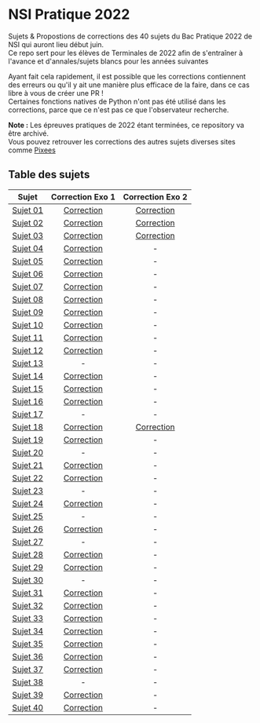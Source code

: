 # NSI Pratique 2022

Sujets & Propostions de corrections des 40 sujets du Bac Pratique 2022 de NSI qui auront lieu début juin.  
Ce repo sert pour les élèves de Terminales de 2022 afin de s'entraîner à l'avance et d'annales/sujets blancs pour les années suivantes

Ayant fait cela rapidement, il est possible que les corrections contiennent des erreurs ou qu'il y ait une manière plus efficace de la faire, dans ce cas libre à vous de créer une PR !  
Certaines fonctions natives de Python n'ont pas été utilisé dans les corrections, parce que ce n'est pas ce que l'observateur recherche.

**Note :**
Les épreuves pratiques de 2022 étant terminées, ce repository va être archivé.  
Vous pouvez retrouver les corrections des autres sujets diverses sites comme [Pixees](https://pixees.fr/informatiquelycee/term/ep/)

## Table des sujets

| Sujet | Correction Exo 1 | Correction Exo 2 |
| :---------------: |:---------------:| :-----:|
| [Sujet 01](https://github.com/a9ex/NSI-Pratique-2022/blob/master/Sujet%2001/22-NSI-01.pdf) | [Correction](https://github.com/a9ex/NSI-Pratique-2022/blob/master/Sujet%2001/correction_exo_1.py) | [Correction](https://github.com/a9ex/NSI-Pratique-2022/blob/master/Sujet%2001/correction_exo_2.py) |
| [Sujet 02](https://github.com/a9ex/NSI-Pratique-2022/blob/master/Sujet%2002/22-NSI-02.pdf) | [Correction](https://github.com/a9ex/NSI-Pratique-2022/blob/master/Sujet%2002/correction_exo_1.py) | [Correction](https://github.com/a9ex/NSI-Pratique-2022/blob/master/Sujet%2002/correction_exo_2.py) |
| [Sujet 03](https://github.com/a9ex/NSI-Pratique-2022/blob/master/Sujet%2003/22-NSI-03.pdf) | [Correction](https://github.com/a9ex/NSI-Pratique-2022/blob/master/Sujet%2003/correction_exo_1.py) | [Correction](https://github.com/a9ex/NSI-Pratique-2022/blob/master/Sujet%2003/correction_exo_2.py) |
| [Sujet 04](https://github.com/a9ex/NSI-Pratique-2022/blob/master/Sujet%2004/22-NSI-04.pdf) | [Correction](https://github.com/a9ex/NSI-Pratique-2022/blob/master/Sujet%2004/correction_exo_1.py) | - |
| [Sujet 05](https://github.com/a9ex/NSI-Pratique-2022/blob/master/Sujet%2005/22-NSI-05.pdf) | [Correction](https://github.com/a9ex/NSI-Pratique-2022/blob/master/Sujet%2005/correction_exo_1.py) | - |
| [Sujet 06](https://github.com/a9ex/NSI-Pratique-2022/blob/master/Sujet%2006/22-NSI-06.pdf) | [Correction](https://github.com/a9ex/NSI-Pratique-2022/blob/master/Sujet%2006/correction_exo_1.py) | - |
| [Sujet 07](https://github.com/a9ex/NSI-Pratique-2022/blob/master/Sujet%2007/22-NSI-07.pdf) | [Correction](https://github.com/a9ex/NSI-Pratique-2022/blob/master/Sujet%2007/correction_exo_1.py) | - |
| [Sujet 08](https://github.com/a9ex/NSI-Pratique-2022/blob/master/Sujet%2008/22-NSI-08.pdf) | [Correction](https://github.com/a9ex/NSI-Pratique-2022/blob/master/Sujet%2008/correction_exo_1.py) | - |
| [Sujet 09](https://github.com/a9ex/NSI-Pratique-2022/blob/master/Sujet%2009/22-NSI-09.pdf) | [Correction](https://github.com/a9ex/NSI-Pratique-2022/blob/master/Sujet%2009/correction_exo_1.py) | - |
| [Sujet 10](https://github.com/a9ex/NSI-Pratique-2022/blob/master/Sujet%2010/22-NSI-10.pdf) | [Correction](https://github.com/a9ex/NSI-Pratique-2022/blob/master/Sujet%2010/correction_exo_1.py) | - |
| [Sujet 11](https://github.com/a9ex/NSI-Pratique-2022/blob/master/Sujet%2011/22-NSI-11.pdf) | [Correction](https://github.com/a9ex/NSI-Pratique-2022/blob/master/Sujet%2011/correction_exo_1.py) | - |
| [Sujet 12](https://github.com/a9ex/NSI-Pratique-2022/blob/master/Sujet%2012/22-NSI-12.pdf) | [Correction](https://github.com/a9ex/NSI-Pratique-2022/blob/master/Sujet%2012/correction_exo_1.py) | - |
| [Sujet 13](https://github.com/a9ex/NSI-Pratique-2022/blob/master/Sujet%2013/22-NSI-13.pdf) | - | - |
| [Sujet 14](https://github.com/a9ex/NSI-Pratique-2022/blob/master/Sujet%2014/22-NSI-14.pdf) | [Correction](https://github.com/a9ex/NSI-Pratique-2022/blob/master/Sujet%2014/correction_exo_1.py) | - |
| [Sujet 15](https://github.com/a9ex/NSI-Pratique-2022/blob/master/Sujet%2015/22-NSI-15.pdf) | [Correction](https://github.com/a9ex/NSI-Pratique-2022/blob/master/Sujet%2015/correction_exo_1.py) | - |
| [Sujet 16](https://github.com/a9ex/NSI-Pratique-2022/blob/master/Sujet%2016/22-NSI-16.pdf) | [Correction](https://github.com/a9ex/NSI-Pratique-2022/blob/master/Sujet%2016/correction_exo_1.py) | - |
| [Sujet 17](https://github.com/a9ex/NSI-Pratique-2022/blob/master/Sujet%2017/22-NSI-17.pdf) | - | - |
| [Sujet 18](https://github.com/a9ex/NSI-Pratique-2022/blob/master/Sujet%2018/22-NSI-18.pdf) | [Correction](https://github.com/a9ex/NSI-Pratique-2022/blob/master/Sujet%2018/correction_exo_1.py) | [Correction](https://github.com/a9ex/NSI-Pratique-2022/blob/master/Sujet%2018/correction_exo_2.py) |
| [Sujet 19](https://github.com/a9ex/NSI-Pratique-2022/blob/master/Sujet%2019/22-NSI-19.pdf) | [Correction](https://github.com/a9ex/NSI-Pratique-2022/blob/master/Sujet%2019/correction_exo_1.py) | - |
| [Sujet 20](https://github.com/a9ex/NSI-Pratique-2022/blob/master/Sujet%2020/22-NSI-20.pdf) | - | - |
| [Sujet 21](https://github.com/a9ex/NSI-Pratique-2022/blob/master/Sujet%2021/22-NSI-21.pdf) | [Correction](https://github.com/a9ex/NSI-Pratique-2022/blob/master/Sujet%2021/correction_exo_1.py) | - |
| [Sujet 22](https://github.com/a9ex/NSI-Pratique-2022/blob/master/Sujet%2022/22-NSI-22.pdf) | [Correction](https://github.com/a9ex/NSI-Pratique-2022/blob/master/Sujet%2022/correction_exo_1.py) | - |
| [Sujet 23](https://github.com/a9ex/NSI-Pratique-2022/blob/master/Sujet%2023/22-NSI-23.pdf) | - | - |
| [Sujet 24](https://github.com/a9ex/NSI-Pratique-2022/blob/master/Sujet%2024/22-NSI-24.pdf) | [Correction](https://github.com/a9ex/NSI-Pratique-2022/blob/master/Sujet%2024/correction_exo_1.py) | - |
| [Sujet 25](https://github.com/a9ex/NSI-Pratique-2022/blob/master/Sujet%2025/22-NSI-25.pdf) | - | - |
| [Sujet 26](https://github.com/a9ex/NSI-Pratique-2022/blob/master/Sujet%2026/22-NSI-26.pdf) | [Correction](https://github.com/a9ex/NSI-Pratique-2022/blob/master/Sujet%2026/correction_exo_1.py) | - |
| [Sujet 27](https://github.com/a9ex/NSI-Pratique-2022/blob/master/Sujet%2027/22-NSI-27.pdf) | - | - |
| [Sujet 28](https://github.com/a9ex/NSI-Pratique-2022/blob/master/Sujet%2028/22-NSI-28.pdf) | [Correction](https://github.com/a9ex/NSI-Pratique-2022/blob/master/Sujet%2028/correction_exo_1.py) | - |
| [Sujet 29](https://github.com/a9ex/NSI-Pratique-2022/blob/master/Sujet%2029/22-NSI-29.pdf) | [Correction](https://github.com/a9ex/NSI-Pratique-2022/blob/master/Sujet%2029/correction_exo_1.py) | - |
| [Sujet 30](https://github.com/a9ex/NSI-Pratique-2022/blob/master/Sujet%2030/22-NSI-30.pdf) | - | - |
| [Sujet 31](https://github.com/a9ex/NSI-Pratique-2022/blob/master/Sujet%2031/22-NSI-31.pdf) | [Correction](https://github.com/a9ex/NSI-Pratique-2022/blob/master/Sujet%2031/correction_exo_1.py) | - |
| [Sujet 32](https://github.com/a9ex/NSI-Pratique-2022/blob/master/Sujet%2032/22-NSI-32.pdf) | [Correction](https://github.com/a9ex/NSI-Pratique-2022/blob/master/Sujet%2032/correction_exo_1.py) | - |
| [Sujet 33](https://github.com/a9ex/NSI-Pratique-2022/blob/master/Sujet%2033/22-NSI-33.pdf) | [Correction](https://github.com/a9ex/NSI-Pratique-2022/blob/master/Sujet%2033/correction_exo_1.py) | - |
| [Sujet 34](https://github.com/a9ex/NSI-Pratique-2022/blob/master/Sujet%2034/22-NSI-34.pdf) | [Correction](https://github.com/a9ex/NSI-Pratique-2022/blob/master/Sujet%2034/correction_exo_1.py) | - |
| [Sujet 35](https://github.com/a9ex/NSI-Pratique-2022/blob/master/Sujet%2035/22-NSI-35.pdf) | [Correction](https://github.com/a9ex/NSI-Pratique-2022/blob/master/Sujet%2035/correction_exo_1.py) | - |
| [Sujet 36](https://github.com/a9ex/NSI-Pratique-2022/blob/master/Sujet%2036/22-NSI-36.pdf) | [Correction](https://github.com/a9ex/NSI-Pratique-2022/blob/master/Sujet%2036/correction_exo_1.py) | - |
| [Sujet 37](https://github.com/a9ex/NSI-Pratique-2022/blob/master/Sujet%2037/22-NSI-37.pdf) | [Correction](https://github.com/a9ex/NSI-Pratique-2022/blob/master/Sujet%2037/correction_exo_1.py) | - |
| [Sujet 38](https://github.com/a9ex/NSI-Pratique-2022/blob/master/Sujet%2038/22-NSI-38.pdf) | - | - |
| [Sujet 39](https://github.com/a9ex/NSI-Pratique-2022/blob/master/Sujet%2039/22-NSI-39.pdf) | [Correction](https://github.com/a9ex/NSI-Pratique-2022/blob/master/Sujet%2039/correction_exo_1.py) | - |
| [Sujet 40](https://github.com/a9ex/NSI-Pratique-2022/blob/master/Sujet%2040/22-NSI-40.pdf) | [Correction](https://github.com/a9ex/NSI-Pratique-2022/blob/master/Sujet%2040/correction_exo_1.py) | - |
